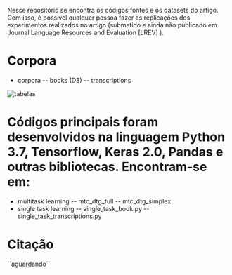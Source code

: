 Nesse repositório se encontra os códigos fontes e os datasets do artigo. Com isso, é possível qualquer pessoa fazer as replicações dos experimentos realizados no artigo (submetido e ainda não publicado em Journal Language Resources and Evaluation [LREV] ).

# Corpora

- corpora
-- books (D3)
-- transcriptions

![tabelas](https://user-images.githubusercontent.com/821242/102003894-32f71700-3cea-11eb-97ac-60ea2621aefc.PNG)

# Códigos principais foram desenvolvidos na linguagem Python 3.7, Tensorflow, Keras 2.0, Pandas e outras bibliotecas. Encontram-se em:
- multitask learning
-- mtc_dtg_full
-- mtc_dtg_simplex
- single task learning
-- single_task_book.py
-- single_task_transcriptions.py

# Citação
``aguardando´´
